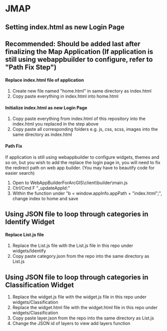 # JMAP
## Setting index.html as new Login Page 
## Recommended: Should be added last after finalizing the Map Application (If application is still using webappbuilder to configure, refer to "Path Fix Step")


#### Replace index.html file of application
1. Create new file named "home.html" in same directory as index.html
2. Copy paste everything in index.html into home.html

#### Initialize index.html as new Login Page
1. Copy paste everything from index.html of this repository into the index.html you replaced in the step above
2. Copy paste all corresponding folders e.g. js, css, scss, images into the same directory as index.html

#### Path Fix
If application is still using webappbuilder to configure widgets, themes and so on, but you wish to add the replace the login page in, you will need to fix the redirect path on web app builder. (You may have to beautify code for easier search)

1. Open to WebAppBuilderForArcGIS\client\builder\main.js
2. Ctrl/Cmd F "_updateAppId:"
3. Within the function under "b = window.appInfo.appPath + "index.html";", change index to home and save

## Using JSON file to loop through categories in Identify Widget

#### Replace List.js file
1. Replace the List.js file with the List.js file in this repo under widgets/Identify
2. Copy paste category.json from the repo into the same directory as List.js

## Using JSON file to loop through categories in Classification Widget
1. Replace the widget.js file with the widget.js file in this repo under widgets/Classification
2. Replace the widget.html file with the widget.html file in this repo under widgets/Classification
3. Copy paste layer.json from the repo into the same directory as List.js
4. Change the JSON id of layers to view add layers function

